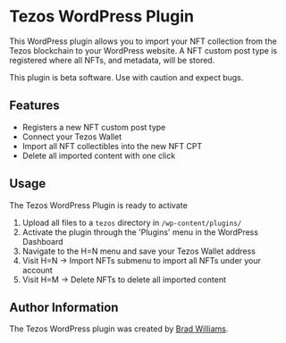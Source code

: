 # Tezos WordPress Plugin

This WordPress plugin allows you to import your NFT collection from the Tezos blockchain to your WordPress website. A NFT custom post type is registered where all NFTs, and metadata, will be stored. 

This plugin is beta software. Use with caution and expect bugs.

## Features

* Registers a new NFT custom post type
* Connect your Tezos Wallet
* Import all NFT collectibles into the new NFT CPT
* Delete all imported content with one click

## Usage

The Tezos WordPress Plugin is ready to activate

1. Upload all files to a `tezos` directory in `/wp-content/plugins/` 
2. Activate the plugin through the 'Plugins' menu in the WordPress Dashboard
3. Navigate to the H=N menu and save your Tezos Wallet address
4. Visit H=N -> Import NFTs submenu to import all NFTs under your account
5. Visit H=M -> Delete NFTs to delete all imported content

## Author Information

The Tezos WordPress plugin was created by [Brad Williams](https://twitter.com/williamsba/).
